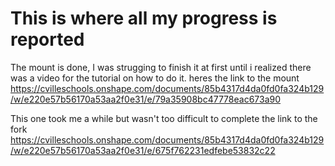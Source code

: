 # This is where all my progress is reported


The mount is done, I was strugging to finish it at first until i realized there was a video for the tutorial on how to do it.
heres the link to the mount https://cvilleschools.onshape.com/documents/85b4317d4da0fd0fa324b129/w/e220e57b56170a53aa2f0e31/e/79a35908bc47778eac673a90

This one took me a while but wasn't too difficult to complete
the link to the fork https://cvilleschools.onshape.com/documents/85b4317d4da0fd0fa324b129/w/e220e57b56170a53aa2f0e31/e/675f762231edfebe53832c22

